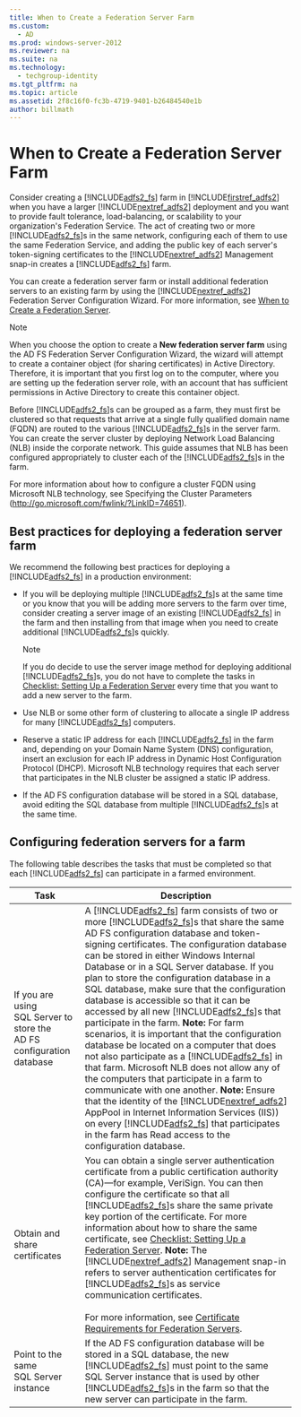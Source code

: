 ```yaml
---
title: When to Create a Federation Server Farm
ms.custom: 
  - AD
ms.prod: windows-server-2012
ms.reviewer: na
ms.suite: na
ms.technology: 
  - techgroup-identity
ms.tgt_pltfrm: na
ms.topic: article
ms.assetid: 2f8c16f0-fc3b-4719-9401-b26484540e1b
author: billmath
---
```

# When to Create a Federation Server Farm
Consider creating a [!INCLUDE[adfs2_fs](../Token/adfs2_fs_md.md)] farm in [!INCLUDE[firstref_adfs2](../Token/firstref_adfs2_md.md)] when you have a larger [!INCLUDE[nextref_adfs2](../Token/nextref_adfs2_md.md)] deployment and you want to provide fault tolerance, load\-balancing, or scalability to your organization's Federation Service. The act of creating two or more [!INCLUDE[adfs2_fs](../Token/adfs2_fs_md.md)]s in the same network, configuring each of them to use the same Federation Service, and adding the public key of each server's token\-signing certificates to the [!INCLUDE[nextref_adfs2](../Token/nextref_adfs2_md.md)] Management snap\-in creates a [!INCLUDE[adfs2_fs](../Token/adfs2_fs_md.md)] farm.  
  
You can create a federation server farm or install additional federation servers to an existing farm by using the [!INCLUDE[nextref_adfs2](../Token/nextref_adfs2_md.md)] Federation Server Configuration Wizard. For more information, see [When to Create a Federation Server](../Topic/When-to-Create-a-Federation-Server.md).  
  
> [!NOTE]  
> When you choose the option to create a **New federation server farm** using the AD FS Federation Server Configuration Wizard, the wizard will attempt to create a container object \(for sharing certificates\) in Active Directory. Therefore, it is important that you first log on to the computer, where you are setting up the federation server role, with an account that has sufficient permissions in Active Directory to create this container object.  
  
Before [!INCLUDE[adfs2_fs](../Token/adfs2_fs_md.md)]s can be grouped as a farm, they must first be clustered so that requests that arrive at a single fully qualified domain name \(FQDN\) are routed to the various [!INCLUDE[adfs2_fs](../Token/adfs2_fs_md.md)]s in the server farm. You can create the server cluster by deploying Network Load Balancing \(NLB\) inside the corporate network. This guide assumes that NLB has been configured appropriately to cluster each of the [!INCLUDE[adfs2_fs](../Token/adfs2_fs_md.md)]s in the farm.  
  
For more information about how to configure a cluster FQDN using Microsoft NLB technology, see Specifying the Cluster Parameters \([http:\/\/go.microsoft.com\/fwlink\/?LinkID\=74651](http://go.microsoft.com/fwlink/?LinkID=74651)\).  
  
## Best practices for deploying a federation server farm  
We recommend the following best practices for deploying a [!INCLUDE[adfs2_fs](../Token/adfs2_fs_md.md)] in a production environment:  
  
-   If you will be deploying multiple [!INCLUDE[adfs2_fs](../Token/adfs2_fs_md.md)]s at the same time or you know that you will be adding more servers to the farm over time, consider creating a server image of an existing [!INCLUDE[adfs2_fs](../Token/adfs2_fs_md.md)] in the farm and then installing from that image when you need to create additional [!INCLUDE[adfs2_fs](../Token/adfs2_fs_md.md)]s quickly.  
  
    > [!NOTE]  
    > If you do decide to use the server image method for deploying additional [!INCLUDE[adfs2_fs](../Token/adfs2_fs_md.md)]s, you do not have to complete the tasks in [Checklist: Setting Up a Federation Server](../Topic/Checklist--Setting-Up-a-Federation-Server.md) every time that you want to add a new server to the farm.  
  
-   Use NLB or some other form of clustering to allocate a single IP address for many [!INCLUDE[adfs2_fs](../Token/adfs2_fs_md.md)] computers.  
  
-   Reserve a static IP address for each [!INCLUDE[adfs2_fs](../Token/adfs2_fs_md.md)] in the farm and, depending on your Domain Name System \(DNS\) configuration, insert an exclusion for each IP address in Dynamic Host Configuration Protocol \(DHCP\). Microsoft NLB technology requires that each server that participates in the NLB cluster be assigned a static IP address.  
  
-   If the AD FS configuration database will be stored in a SQL database, avoid editing the SQL database from multiple [!INCLUDE[adfs2_fs](../Token/adfs2_fs_md.md)]s at the same time.  
  
## Configuring federation servers for a farm  
The following table describes the tasks that must be completed so that each [!INCLUDE[adfs2_fs](../Token/adfs2_fs_md.md)] can participate in a farmed environment.  
  
|Task|Description|  
|--------|---------------|  
|If you are using SQL Server to store the AD FS configuration database|A [!INCLUDE[adfs2_fs](../Token/adfs2_fs_md.md)] farm consists of two or more [!INCLUDE[adfs2_fs](../Token/adfs2_fs_md.md)]s that share the same AD FS configuration database and token\-signing certificates. The configuration database can be stored in either Windows Internal Database or in a SQL Server database. If you plan to store the configuration database in a SQL database, make sure that the configuration database is accessible so that it can be accessed by all new [!INCLUDE[adfs2_fs](../Token/adfs2_fs_md.md)]s that participate in the farm. **Note:** For farm scenarios, it is important that the configuration database be located on a computer that does not also participate as a [!INCLUDE[adfs2_fs](../Token/adfs2_fs_md.md)] in that farm. Microsoft NLB does not allow any of the computers that participate in a farm to communicate with one another. **Note:** Ensure that the identity of the [!INCLUDE[nextref_adfs2](../Token/nextref_adfs2_md.md)] AppPool in Internet Information Services \(IIS\)\) on every [!INCLUDE[adfs2_fs](../Token/adfs2_fs_md.md)] that participates in the farm has Read access to the configuration database.|  
|Obtain and share certificates|You can obtain a single server authentication certificate from a public certification authority \(CA\)—for example, VeriSign. You can then configure the certificate so that all [!INCLUDE[adfs2_fs](../Token/adfs2_fs_md.md)]s share the same private key portion of the certificate. For more information about how to share the same certificate, see [Checklist: Setting Up a Federation Server](../Topic/Checklist--Setting-Up-a-Federation-Server.md). **Note:** The [!INCLUDE[nextref_adfs2](../Token/nextref_adfs2_md.md)] Management snap\-in refers to server authentication certificates for [!INCLUDE[adfs2_fs](../Token/adfs2_fs_md.md)]s as service communication certificates.<br /><br />For more information, see [Certificate Requirements for Federation Servers](../Topic/Certificate-Requirements-for-Federation-Servers.md).|  
|Point to the same SQL Server instance|If the AD FS configuration database will be stored in a SQL database, the new [!INCLUDE[adfs2_fs](../Token/adfs2_fs_md.md)] must point to the same SQL Server instance that is used by other [!INCLUDE[adfs2_fs](../Token/adfs2_fs_md.md)]s in the farm so that the new server can participate in the farm.|  
  
